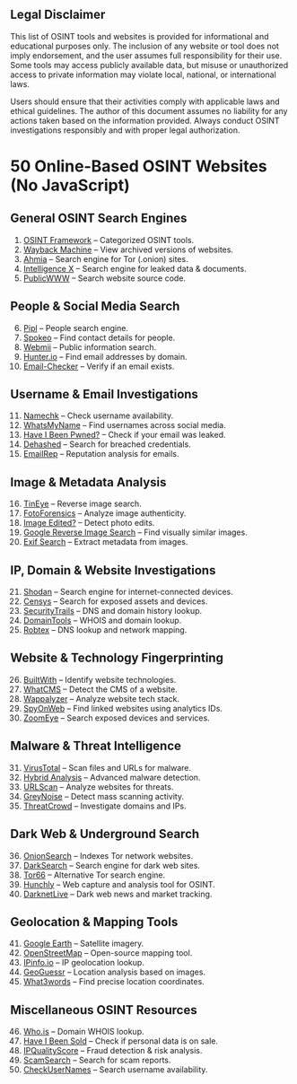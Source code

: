 ## Legal Disclaimer  

This list of OSINT tools and websites is provided for informational and educational purposes only. The inclusion of any website or tool does not imply endorsement, and the user assumes full responsibility for their use. Some tools may access publicly available data, but misuse or unauthorized access to private information may violate local, national, or international laws.  

Users should ensure that their activities comply with applicable laws and ethical guidelines. The author of this document assumes no liability for any actions taken based on the information provided. Always conduct OSINT investigations responsibly and with proper legal authorization.  


# 50 Online-Based OSINT Websites (No JavaScript)

## General OSINT Search Engines
1. [OSINT Framework](https://osintframework.com/) – Categorized OSINT tools.
2. [Wayback Machine](https://web.archive.org/) – View archived versions of websites.
3. [Ahmia](https://ahmia.fi/) – Search engine for Tor (.onion) sites.
4. [Intelligence X](https://intelx.io/) – Search engine for leaked data & documents.
5. [PublicWWW](https://publicwww.com/) – Search website source code.

## People & Social Media Search
6. [Pipl](https://pipl.com/) – People search engine.
7. [Spokeo](https://www.spokeo.com/) – Find contact details for people.
8. [Webmii](https://webmii.com/) – Public information search.
9. [Hunter.io](https://hunter.io/) – Find email addresses by domain.
10. [Email-Checker](https://email-checker.net/) – Verify if an email exists.

## Username & Email Investigations
11. [Namechk](https://namechk.com/) – Check username availability.
12. [WhatsMyName](https://whatsmyname.app/) – Find usernames across social media.
13. [Have I Been Pwned?](https://haveibeenpwned.com/) – Check if your email was leaked.
14. [Dehashed](https://www.dehashed.com/) – Search for breached credentials.
15. [EmailRep](https://emailrep.io/) – Reputation analysis for emails.

## Image & Metadata Analysis
16. [TinEye](https://tineye.com/) – Reverse image search.
17. [FotoForensics](http://fotoforensics.com/) – Analyze image authenticity.
18. [Image Edited?](https://29a.ch/photo-forensics/) – Detect photo edits.
19. [Google Reverse Image Search](https://images.google.com/) – Find visually similar images.
20. [Exif Search](https://exif.tools/) – Extract metadata from images.

## IP, Domain & Website Investigations
21. [Shodan](https://www.shodan.io/) – Search engine for internet-connected devices.
22. [Censys](https://censys.io/) – Search for exposed assets and devices.
23. [SecurityTrails](https://securitytrails.com/) – DNS and domain history lookup.
24. [DomainTools](https://www.domaintools.com/) – WHOIS and domain lookup.
25. [Robtex](https://www.robtex.com/) – DNS lookup and network mapping.

## Website & Technology Fingerprinting
26. [BuiltWith](https://builtwith.com/) – Identify website technologies.
27. [WhatCMS](https://www.whatcms.org/) – Detect the CMS of a website.
28. [Wappalyzer](https://www.wappalyzer.com/) – Analyze website tech stack.
29. [SpyOnWeb](http://spyonweb.com/) – Find linked websites using analytics IDs.
30. [ZoomEye](https://www.zoomeye.org/) – Search exposed devices and services.

## Malware & Threat Intelligence
31. [VirusTotal](https://www.virustotal.com/) – Scan files and URLs for malware.
32. [Hybrid Analysis](https://www.hybrid-analysis.com/) – Advanced malware detection.
33. [URLScan](https://urlscan.io/) – Analyze websites for threats.
34. [GreyNoise](https://www.greynoise.io/) – Detect mass scanning activity.
35. [ThreatCrowd](https://www.threatcrowd.org/) – Investigate domains and IPs.

## Dark Web & Underground Search
36. [OnionSearch](https://onionsearchengine.com/) – Indexes Tor network websites.
37. [DarkSearch](https://darksearch.io/) – Search engine for dark web sites.
38. [Tor66](http://tor66.com/) – Alternative Tor search engine.
39. [Hunchly](https://www.hunch.ly/) – Web capture and analysis tool for OSINT.
40. [DarknetLive](https://darknetlive.com/) – Dark web news and market tracking.

## Geolocation & Mapping Tools
41. [Google Earth](https://earth.google.com/) – Satellite imagery.
42. [OpenStreetMap](https://www.openstreetmap.org/) – Open-source mapping tool.
43. [IPinfo.io](https://ipinfo.io/) – IP geolocation lookup.
44. [GeoGuessr](https://www.geoguessr.com/) – Location analysis based on images.
45. [What3words](https://what3words.com/) – Find precise location coordinates.

## Miscellaneous OSINT Resources
46. [Who.is](https://who.is/) – Domain WHOIS lookup.
47. [Have I Been Sold](https://haveibeensold.app/) – Check if personal data is on sale.
48. [IPQualityScore](https://www.ipqualityscore.com/) – Fraud detection & risk analysis.
49. [ScamSearch](https://www.scamsearch.io/) – Search for scam reports.
50. [CheckUserNames](https://checkusernames.com/) – Search username availability.